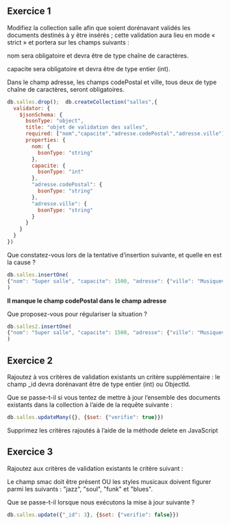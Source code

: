 ## Exercice 1 
Modifiez la collection salle afin que soient dorénavant validés les documents destinés à y être insérés ; cette validation aura lieu en mode « strict » et portera sur les champs suivants :

nom sera obligatoire et devra être de type chaîne de caractères.

capacite sera obligatoire et devra être de type entier (int).

Dans le champ adresse, les champs codePostal et ville, tous deux de type chaîne de caractères, seront obligatoires.
```js
db.salles.drop();  db.createCollection("salles",{
  validator: {
    $jsonSchema: {
      bsonType: "object",
      title: "objet de validation des salles",
      required: ["nom","capacite","adresse.codePostal","adresse.ville"],
      properties: {
        nom: {
          bsonType: "string"
        },
        capacite: {
          bsonType: "int"
        },
        "adresse.codePostal": {
          bsonType: "string"
        },
        "adresse.ville": {
          bsonType: "string"
        }
      }
    }
  }
})
```
Que constatez-vous lors de la tentative d’insertion suivante, et quelle en est la cause ?
```js
db.salles.insertOne( 
{"nom": "Super salle", "capacite": 1500, "adresse": {"ville": "Musiqueville"}} 
) 
```

**Il manque le champ codePostal dans le champ adresse**

Que proposez-vous pour régulariser la situation ?
```js
db.salles2.insertOne( 
{"nom": "Super salle", "capacite": 1500, "adresse": {"ville": "Musiqueville","codePostal":"69100"}} 
) 
```

## Exercice 2

Rajoutez à vos critères de validation existants un critère supplémentaire : le champ _id devra dorénavant être de type entier (int) ou ObjectId.

Que se passe-t-il si vous tentez de mettre à jour l’ensemble des documents existants dans la collection à l’aide de la requête suivante :
```js
db.salles.updateMany({}, {$set: {"verifie": true}}) 
```
Supprimez les critères rajoutés à l’aide de la méthode delete en JavaScript

## Exercice 3

Rajoutez aux critères de validation existants le critère suivant :

Le champ smac doit être présent OU les styles musicaux doivent figurer parmi les suivants : "jazz", "soul", "funk" et "blues".

Que se passe-t-il lorsque nous exécutons la mise à jour suivante ?
```js
db.salles.update({"_id": 3}, {$set: {"verifie": false}})
```